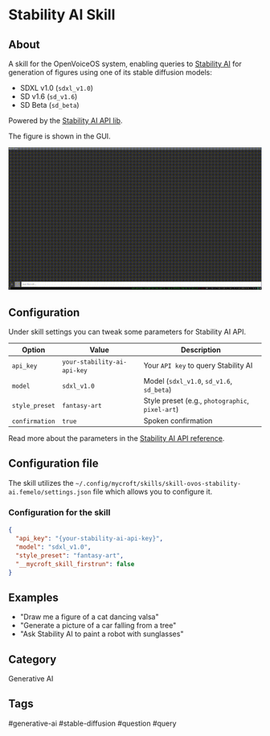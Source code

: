 # Stability AI Skill

## About

A skill for the OpenVoiceOS system, enabling queries to [Stability AI](https://stability.ai)
for generation of figures using one of its stable diffusion models:

* SDXL v1.0 (`sdxl_v1.0`)
* SD v1.6 (`sd_v1.6`)
* SD Beta (`sd_beta`)

Powered by the [Stability AI API lib](https://github.com/femelo/stability-ai-api).

The figure is shown in the GUI.

![stability-ai-skill](./src/skill_ovos_stability_ai/res/stability-ai-skill.gif)

## Configuration

Under skill settings you can tweak some parameters for Stability AI API.

| Option          | Value                                                                  | Description                                                   |
| --------------- | ---------------------------------------------------------------------- | ---------------------------------------                       |
| `api_key`       | `your-stability-ai-api-key`                                            | Your `API key` to query Stability AI                          |
| `model`         | `sdxl_v1.0`                                                            | Model (`sdxl_v1.0`, `sd_v1.6`, `sd_beta`)                     |
| `style_preset`  | `fantasy-art`                                                          | Style preset (e.g., `photographic`, `pixel-art`)              |
| `confirmation`  | `true`                                                                 | Spoken confirmation                                           |

Read more about the parameters in the [Stability AI API reference](https://platform.stability.ai/docs/api-reference).

## Configuration file

The skill utilizes the `~/.config/mycroft/skills/skill-ovos-stability-ai.femelo/settings.json` file which allows you to configure it.

### Configuration for the skill

```json
{
  "api_key": "{your-stability-ai-api-key}",
  "model": "sdxl_v1.0",
  "style_preset": "fantasy-art",
  "__mycroft_skill_firstrun": false
}
```

## Examples

* "Draw me a figure of a cat dancing valsa"
* "Generate a picture of a car falling from a tree"
* "Ask Stability AI to paint a robot with sunglasses"

## Category

Generative AI

## Tags

\#generative-ai
\#stable-diffusion
\#question
\#query
